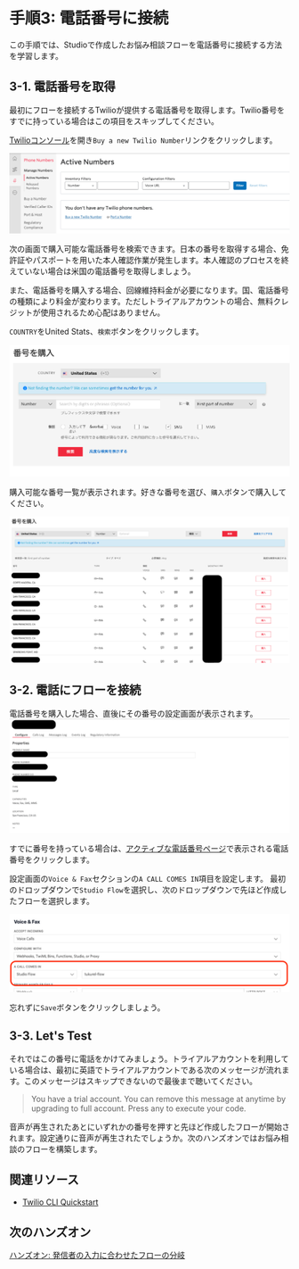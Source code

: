 #  手順3: 電話番号に接続

この手順では、Studioで作成したお悩み相談フローを電話番号に接続する方法を学習します。

## 3-1. 電話番号を取得

最初にフローを接続するTwilioが提供する電話番号を取得します。Twilio番号をすでに持っている場合はこの項目をスキップしてください。

[Twilioコンソール](https://jp.twilio.com/console/phone-numbers/incoming)を開き`Buy a new Twilio Number`リンクをクリックします。

![電話番号コンソール](../assets/01-Phone-Numbers.png)

次の画面で購入可能な電話番号を検索できます。日本の番号を取得する場合、免許証やパスポートを用いた本人確認作業が発生します。本人確認のプロセスを終えていない場合は米国の電話番号を取得しましょう。

また、電話番号を購入する場合、回線維持料金が必要になります。国、電話番号の種類により料金が変わります。ただしトライアルアカウントの場合、無料クレジットが使用されるため心配はありません。

`COUNTRY`をUnited Stats、`検索`ボタンをクリックします。

![番号検索](../assets/01-Serach-Numbers.png)

購入可能な番号一覧が表示されます。好きな番号を選び、`購入`ボタンで購入してください。

![番号一覧](../assets/01-Number-List.png)

## 3-2. 電話にフローを接続

電話番号を購入した場合、直後にその番号の設定画面が表示されます。
![番号設定画面](../assets/01-Number-Settings.png)


すでに番号を持っている場合は、[アクティブな電話番号ページ](https://www.twilio.com/console/phone-numbers/incoming)で表示される電話番号をクリックします。


設定画面の`Voice & Fax`セクションの`A CALL COMES IN`項目を設定します。
最初のドロップダウンで`Studio Flow`を選択し、次のドロップダウンで先ほど作成したフローを選択します。

![Call comes in](../assets/01-Set-Flow.png)

忘れずに`Save`ボタンをクリックしましょう。

## 3-3. Let's Test

それではこの番号に電話をかけてみましょう。トライアルアカウントを利用している場合は、最初に英語でトライアルアカウントである次のメッセージが流れます。このメッセージはスキップできないので最後まで聴いてください。

> You have a trial account. You can remove this message at anytime by upgrading to full account. Press any to execute your code.

音声が再生されたあとにいずれかの番号を押すと先ほど作成したフローが開始されます。設定通りに音声が再生されたでしょうか。次のハンズオンではお悩み相談のフローを構築します。

## 関連リソース

- [Twilio CLI Quickstart](https://www.twilio.com/docs/twilio-cli/quickstart)


## 次のハンズオン

[ハンズオン: 発信者の入力に合わせたフローの分岐](/docs/02-Split-Flow/00-Overview.md)